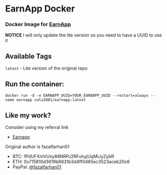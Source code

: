 # EarnApp Docker
### Docker Image for [EarnApp](https://earnapp.com/)
**NOTICE** I will only update the lite version so you need to have a UUID to use it

## Available Tags
`latest` - Lite version of the original repo

## Run the container:
    docker run -d -e EARNAPP_UUID=YOUR_EARNAPP_UUID --restart=always --name earnapp cwlu2001/earnapp:latest
 
## Like my work?
Consider using my referral link
- [Earnapp](https://earnapp.com/i/GdT3QJan)

Original author is fazalfarhan01
- BTC: 1PdUFXmVUxy88NRPJ2RFuhyjUqMiJyZybR
- ETH: 0x715810d3619b6831b3d4ff0465ec3523aceb20c6
- PayPal: [@fazalfarhan01](https://www.paypal.me/fazalfarhan01)
